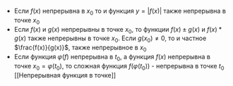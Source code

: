 - Если $f(x)$ непрерывна в $x_{0}$ то и функция $y =|f(x)|$ также непрерывна в точке $x_{0}$
- Если $f(x)$ и $g(x)$ непрерывны в точке $x_{0}$, то функции $f(x)\pm g(x)$ и $f(x)*g(x)$ также непрерывны в точке $x_{0}$. Если $g(x_{0}) \neq 0$, то и частное $\frac{f(x)}{g(x)}$, также непрерывное в $x_{0}$ 
- Если функция $\varphi(f)$ непрерывна в $t_{0}$, а функция $f(x)$ непрерывна в точке $x_{0} = \varphi(t_{0})$, то сложная функция $f(\varphi(t_{0}))$ - непрерывна в точке $t_{0}$ 
[[Непрерывная функция в точке]]
